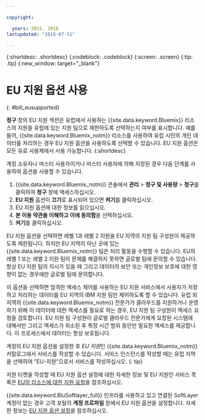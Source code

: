 ```yaml
---

copyright:

  years: 2015, 2018
lastupdated: "2018-07-31"

---
```


{:shortdesc: .shortdesc}
{:codeblock: .codeblock}
{:screen: .screen}
{:tip: .tip}
{:new_window: target="_blank"}

# EU 지원 옵션 사용
{: #bill_eusupported}

**청구** 창의 EU 지원 섹션은 유럽에서 사용하는 {{site.data.keyword.Bluemix}} 리소스의 지원을 유럽에 있는 지원 팀으로 제한하도록 선택하는지 여부를 표시합니다. 예를 들어, {{site.data.keyword.Bluemix_notm}} 리소스를 사용하여 유럽 시민의 개인 데이터를 처리하는 경우 EU 지원 옵션을 사용하도록 선택할 수 있습니다. EU 지원 옵션은 모든 유료 사용제에서 사용 가능합니다.
{:shortdesc}

계정 소유자나 마스터 사용자이거나 마스터 사용자에 의해 지정된 경우 다음 단계를 사용하여 옵션을 사용할 수 있습니다.

1. {{site.data.keyword.Bluemix_notm}} 콘솔에서 **관리** > **청구 및 사용량** > **청구**를 클릭하여 **청구** 창에 액세스하십시오.  
2. **EU 지원** 옵션이 **끄기**로 표시되어 있으면 **켜기**를 클릭하십시오.
3. EU 지원 옵션에 대한 정보를 읽으십시오.
4. **본 이용 약관을 이해하고 이에 동의함**을 선택하십시오.
5. **켜기**를 클릭하십시오.

EU 지원 옵션을 선택하면 레벨 1과 레벨 2 지원을 EU 지역의 지원 팀 구성원이 제공하도록 제한됩니다. 하지만 EU 지역이 아닌 곳에 있는 {{site.data.keyword.Bluemix_notm}} 팀은 처리 활동을 수행할 수 있습니다. EU의 레벨 1 또는 레벨 2 지원 팀이 문제를 해결하지 못하면 글로벌 팀에 문의할 수 있습니다. 항상 EU 지원 팀의 지시가 있을 때 그리고 데이터의 보안 또는 개인정보 보호에 대한 영향이 없는 경우에만 글로벌 팀에 문의합니다.

이 옵션을 선택하면 엄격한 액세스 제어를 사용하는 EU 지원 서비스에서 사용자가 저장하고 처리하는 데이터를 EU 지역의 IBM 지원 팀만 제어하도록 할 수 있습니다. 유럽 외 지역의 {{site.data.keyword.Bluemix_notm}} 전문가가 클라우드를 지원하거나 운영하기 위해 이 데이터에 대한 액세스를 필요로 하는 경우, EU 지원 팀 구성원이 액세스 요청을 검토합니다. EU 지원 팀 구성원이 글로벌 클라우드 전문가에게 요청된 시스템에 대해서만 그리고 액세스가 취소된 후 특정 시간 범위 동안만 필요한 액세스를 제공합니다. 이 프로세스에서 데이터는 항상 보호됩니다.

계정의 EU 지원 옵션을 설정한 후 *EU 지원*인 {{site.data.keyword.Bluemix_notm}} 카탈로그에서 서비스를 작성할 수 있습니다. 서비스 인스턴스를 작성할 때는 유럽 지역을 선택하여 "EU-지원"으로서 서비스를 작성하십시오.
{: tip}

지원 티켓을 작성할 때 EU 지원 옵션 설정에 대한 자세한 정보 및 EU 지원인 서비스 목록은 [EU의 리소스에 대한 지원 요청](/docs/get-support/howtogetsupport.html#eusupported)을 참조하십시오.

{{site.data.keyword.BluSoftlayer_full}} 인프라를 사용하고 있고 연결된 SoftLayer 계정이 없는 경우 고객 포털의 **계정 프로파일** 창에서 EU 지원 옵션을 설정합니다. 자세한 정보는 [EU 지원 옵션 설정](/docs/customer-portal/cpmanuserprof.html#cp_seteusupported)을 참조하십시오.
